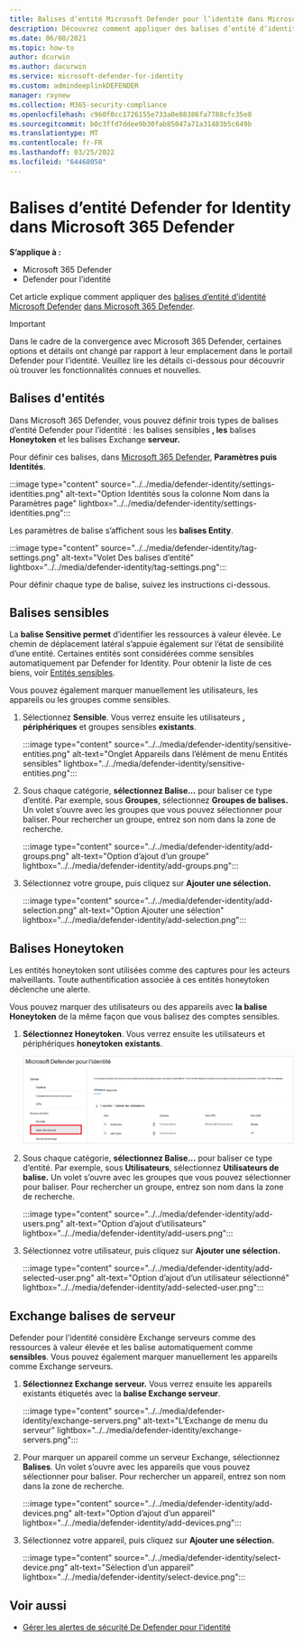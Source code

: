 ```yaml
---
title: Balises d’entité Microsoft Defender pour l’identité dans Microsoft 365 Defender
description: Découvrez comment appliquer des balises d’entité d’identité Microsoft Defender dans Microsoft 365 Defender
ms.date: 06/08/2021
ms.topic: how-to
author: dcurwin
ms.author: dacurwin
ms.service: microsoft-defender-for-identity
ms.custom: admindeeplinkDEFENDER
manager: raynew
ms.collection: M365-security-compliance
ms.openlocfilehash: c960f0cc1726155e733a0e88386fa7788cfc35e0
ms.sourcegitcommit: b0c3ffd7ddee9b30fab85047a71a31483b5c649b
ms.translationtype: MT
ms.contentlocale: fr-FR
ms.lasthandoff: 03/25/2022
ms.locfileid: "64468058"
---
```

# <a name="defender-for-identity-entity-tags-in-microsoft-365-defender"></a>Balises d’entité Defender for Identity dans Microsoft 365 Defender

**S’applique à :**

- Microsoft 365 Defender
- Defender pour l’identité

Cet article explique comment appliquer des [balises d’entité d’identité Microsoft Defender](/defender-for-identity) [dans Microsoft 365 Defender](/microsoft-365/security/defender/overview-security-center).

>[!IMPORTANT]
>Dans le cadre de la convergence avec Microsoft 365 Defender, certaines options et détails ont changé par rapport à leur emplacement dans le portail Defender pour l’identité. Veuillez lire les détails ci-dessous pour découvrir où trouver les fonctionnalités connues et nouvelles.

## <a name="entity-tags"></a>Balises d'entités

Dans Microsoft 365 Defender, vous pouvez définir trois types de balises d’entité Defender pour l’identité : les balises sensibles **, les** balises **Honeytoken** et les balises Exchange **serveur.**

Pour définir ces balises, dans <a href="https://go.microsoft.com/fwlink/p/?linkid=2077139" target="_blank">Microsoft 365 Defender</a>, **Paramètres puis** **Identités**.

:::image type="content" source="../../media/defender-identity/settings-identities.png" alt-text="Option Identités sous la colonne Nom dans la Paramètres page" lightbox="../../media/defender-identity/settings-identities.png":::

Les paramètres de balise s’affichent sous les **balises Entity**.

:::image type="content" source="../../media/defender-identity/tag-settings.png" alt-text="Volet Des balises d’entité" lightbox="../../media/defender-identity/tag-settings.png":::

Pour définir chaque type de balise, suivez les instructions ci-dessous.

## <a name="sensitive--tags"></a>Balises sensibles

La **balise Sensitive permet** d’identifier les ressources à valeur élevée. Le chemin de déplacement latéral s’appuie également sur l’état de sensibilité d’une entité. Certaines entités sont considérées comme sensibles automatiquement par Defender for Identity. Pour obtenir la liste de ces biens, voir [Entités sensibles](/defender-for-identity/manage-sensitive-honeytoken-accounts#sensitive-entities).

Vous pouvez également marquer manuellement les utilisateurs, les appareils ou les groupes comme sensibles.

1. Sélectionnez **Sensible**. Vous verrez ensuite les utilisateurs **, périphériques** et groupes sensibles **existants**.

   :::image type="content" source="../../media/defender-identity/sensitive-entities.png" alt-text="Onglet Appareils dans l’élément de menu Entités sensibles" lightbox="../../media/defender-identity/sensitive-entities.png":::

1. Sous chaque catégorie, **sélectionnez Balise...** pour baliser ce type d’entité. Par exemple, sous **Groupes**, sélectionnez **Groupes de balises.** Un volet s’ouvre avec les groupes que vous pouvez sélectionner pour baliser. Pour rechercher un groupe, entrez son nom dans la zone de recherche.

   :::image type="content" source="../../media/defender-identity/add-groups.png" alt-text="Option d’ajout d’un groupe" lightbox="../../media/defender-identity/add-groups.png":::

1. Sélectionnez votre groupe, puis cliquez sur **Ajouter une sélection.**

   :::image type="content" source="../../media/defender-identity/add-selection.png" alt-text="Option Ajouter une sélection" lightbox="../../media/defender-identity/add-selection.png":::

## <a name="honeytoken-tags"></a>Balises Honeytoken

Les entités honeytoken sont utilisées comme des captures pour les acteurs malveillants. Toute authentification associée à ces entités honeytoken déclenche une alerte.

Vous pouvez marquer des utilisateurs ou des appareils avec **la balise Honeytoken** de la même façon que vous balisez des comptes sensibles.

1. **Sélectionnez Honeytoken**. Vous verrez ensuite les utilisateurs et périphériques **honeytoken** **existants**.

    ![Entités Honeytoken.](../../media/defender-identity/honeytoken-entities.png)

1. Sous chaque catégorie, **sélectionnez Balise...** pour baliser ce type d’entité. Par exemple, sous **Utilisateurs**, sélectionnez **Utilisateurs de balise.** Un volet s’ouvre avec les groupes que vous pouvez sélectionner pour baliser. Pour rechercher un groupe, entrez son nom dans la zone de recherche.

   :::image type="content" source="../../media/defender-identity/add-users.png" alt-text="Option d’ajout d’utilisateurs" lightbox="../../media/defender-identity/add-users.png":::

1. Sélectionnez votre utilisateur, puis cliquez sur **Ajouter une sélection.**

   :::image type="content" source="../../media/defender-identity/add-selected-user.png" alt-text="Option d’ajout d’un utilisateur sélectionné" lightbox="../../media/defender-identity/add-selected-user.png":::

## <a name="exchange-server-tags"></a>Exchange balises de serveur

Defender pour l’identité considère Exchange serveurs comme des ressources à valeur élevée et les balise automatiquement comme **sensibles**. Vous pouvez également marquer manuellement les appareils comme Exchange serveurs.

1. **Sélectionnez Exchange serveur.** Vous verrez ensuite les appareils existants étiquetés avec la **balise Exchange serveur**.

   :::image type="content" source="../../media/defender-identity/exchange-servers.png" alt-text="L’Exchange de menu du serveur" lightbox="../../media/defender-identity/exchange-servers.png":::

1. Pour marquer un appareil comme un serveur Exchange, sélectionnez **Balises**.  Un volet s’ouvre avec les appareils que vous pouvez sélectionner pour baliser. Pour rechercher un appareil, entrez son nom dans la zone de recherche.

   :::image type="content" source="../../media/defender-identity/add-devices.png" alt-text="Option d’ajout d’un appareil" lightbox="../../media/defender-identity/add-devices.png":::

1. Sélectionnez votre appareil, puis cliquez sur **Ajouter une sélection.**

   :::image type="content" source="../../media/defender-identity/select-device.png" alt-text="Sélection d’un appareil" lightbox="../../media/defender-identity/select-device.png":::

## <a name="see-also"></a>Voir aussi

- [Gérer les alertes de sécurité De Defender pour l’identité](manage-security-alerts.md)
